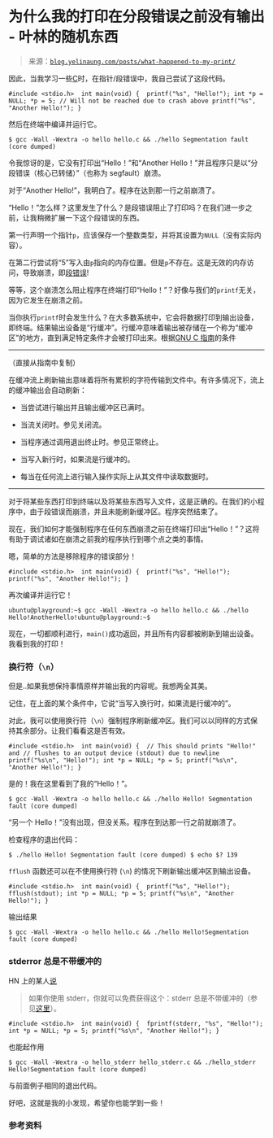 <!--yml

类别：未分类

日期：2024 年 05 月 27 日 14:25:18

-->

# 为什么我的打印在分段错误之前没有输出 - 叶林的随机东西

> 来源：[`blog.yelinaung.com/posts/what-happened-to-my-print/`](https://blog.yelinaung.com/posts/what-happened-to-my-print/)

因此，当我学习一些[C](https://beej.us/guide/bgc/)时，在指针/段错误中，我自己尝试了这段代码。

```
#include <stdio.h>  int main(void) {  printf("%s", "Hello!"); int *p = NULL; *p = 5; // Will not be reached due to crash above printf("%s", "Another Hello!"); } 
```

然后在终端中编译并运行它。

```
$ gcc -Wall -Wextra -o hello hello.c && ./hello Segmentation fault (core dumped) 
```

令我惊讶的是，它没有打印出“Hello！”和“Another Hello！”并且程序只是以“分段错误（核心已转储）”（也称为 segfault）崩溃。

对于“Another Hello!”，我明白了。程序在达到那一行之前崩溃了。

“Hello！”怎么样？这里发生了什么？是段错误阻止了打印吗？在我们进一步之前，让我稍微扩展一下这个段错误的东西。

第一行声明一个指针`p`，应该保存一个整数类型，并将其设置为`NULL`（没有实际内容）。

在第二行尝试将“5”写入由`p`指向的内存位置。但是`p`不存在。这是无效的内存访问，导致崩溃，即[段错误](https://en.wikipedia.org/wiki/Segmentation_fault)!

等等，这个崩溃怎么阻止程序在终端打印“Hello！”？好像与我们的`printf`无关，因为它发生在崩溃之前。

当你执行`printf`时会发生什么？在大多数系统中，它会将数据打印到输出设备，即终端。结果输出设备是“行缓冲”。行缓冲意味着输出被存储在一个称为“缓冲区”的地方，直到满足特定条件才会被打印出来。根据[GNU C 指南](https://www.gnu.org/software/libc/manual/html_node/Flushing-Buffers.html)的条件

* * *

（直接从指南中复制）

在缓冲流上刷新输出意味着将所有累积的字符传输到文件中。有许多情况下，流上的缓冲输出会自动刷新：

+   当尝试进行输出并且输出缓冲区已满时。

+   当流关闭时。参见关闭流。

+   当程序通过调用退出终止时。参见正常终止。

+   当写入新行时，如果流是行缓冲的。

+   每当在任何流上进行输入操作实际上从其文件中读取数据时。

* * *

对于将某些东西打印到终端以及将某些东西写入文件，这是正确的。在我们的小程序中，由于段错误而崩溃，并且未能刷新缓冲区。程序突然结束了。

现在，我们如何才能强制程序在任何东西崩溃之前在终端打印出“Hello！”？这将有助于调试诸如在崩溃之前我的程序执行到哪个点之类的事情。

嗯，简单的方法是移除程序的错误部分！

```
#include <stdio.h>  int main(void) {  printf("%s", "Hello!"); printf("%s", "Another Hello!"); } 
```

再次编译并运行它！

```
ubuntu@playground:~$ gcc -Wall -Wextra -o hello hello.c && ./hello Hello!AnotherHello!ubuntu@playground:~$ 
```

现在，一切都顺利进行，`main()`成功返回，并且所有内容都被刷新到输出设备。我看到我的打印！

### 换行符（`\n`）

但是..如果我想保持事情原样并输出我的内容呢。我想两全其美。

记住，在上面的某个条件中，它说“当写入换行时，如果流是行缓冲的”。

对此，我可以使用换行符（`\n`）强制程序刷新缓冲区。我们可以以同样的方式保持其余部分。让我们看看这是否有效。

```
#include <stdio.h>  int main(void) {  // This should prints "Hello!" and // flushes to an output device (stdout) due to newline printf("%s\n", "Hello!"); int *p = NULL; *p = 5; printf("%s\n", "Another Hello!"); } 
```

是的！我在这里看到了我的“Hello！”。

```
$ gcc -Wall -Wextra -o hello hello.c && ./hello Hello! Segmentation fault (core dumped) 
```

“另一个 Hello！”没有出现，但没关系。程序在到达那一行之前就崩溃了。

检查程序的退出代码：

```
$ ./hello Hello! Segmentation fault (core dumped) $ echo $? 139 
```

`fflush` 函数还可以在不使用换行符 (`\n`) 的情况下刷新输出缓冲区到输出设备。

```
#include <stdio.h>  int main(void) {  printf("%s", "Hello!"); fflush(stdout); int *p = NULL; *p = 5; printf("%s\n", "Another Hello!"); } 
```

输出结果

```
$ gcc -Wall -Wextra -o hello hello.c && ./hello Hello!Segmentation fault (core dumped) 
```

### stderror 总是不带缓冲的

HN 上的某人[说](https://news.ycombinator.com/reply?id=38830109&goto=item%3Fid%3D38803367%2338830109)

> 如果你使用 stderr，你就可以免费获得这个：stderr 总是不带缓冲的（参见[这里](https://linux.die.net/man/3/stderr)）。

```
#include <stdio.h>  int main(void) {  fprintf(stderr, "%s", "Hello!"); int *p = NULL; *p = 5; printf("%s\n", "Another Hello!"); } 
```

也能起作用

```
$ gcc -Wall -Wextra -o hello_stderr hello_stderr.c && ./hello_stderr Hello!Segmentation fault (core dumped) 
```

与前面例子相同的退出代码。

好吧，这就是我的小发现，希望你也能学到一些！

### 参考资料
